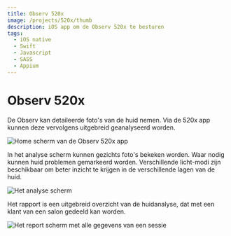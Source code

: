 ```yaml
---
title: Observ 520x
image: /projects/520x/thumb
description: iOS app om de Observ 520x te besturen
tags:
  - iOS native
  - Swift
  - Javascript
  - SASS
  - Appium
---
```


# Observ 520x

<p>
    De Observ kan detaileerde foto's van de huid nemen. Via de 520x app kunnen deze vervolgens uitgebreid geanalyseerd worden.
</p>

![Home scherm van de Observ 520x app](/projects/520x/home.jpg)

<p>
In het analyse scherm kunnen gezichts foto's bekeken worden. Waar nodig kunnen huid problemen gemarkeerd worden. Verschillende licht-modi zijn beschikbaar om beter inzicht te krijgen in de verschillende lagen van de huid.
</p>

![Het analyse scherm](/projects/520x/analysis.jpg)

<p>
 Het rapport is een uitgebreid overzicht van de huidanalyse, dat met een klant van een salon gedeeld kan worden.
</p>

![Het report scherm met alle gegevens van een sessie](/projects/520x/report.jpg)
